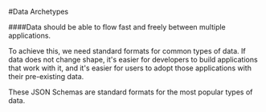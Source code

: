 #Data Archetypes

####Data should be able to flow fast and freely between multiple applications.  

To achieve this, we need standard formats for common types of data.  If data does not change shape, it's easier for developers to build applications that work with it, and it's easier for users to adopt those applications with their pre-existing data.


These JSON Schemas are standard formats for the most popular types of data.